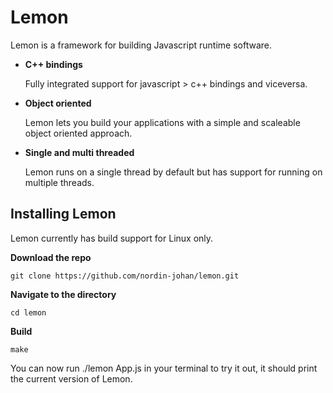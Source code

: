 # Lemon
Lemon is a framework for building Javascript runtime software.

* __C++ bindings__

	Fully integrated support for javascript > c++ bindings and viceversa.

* __Object oriented__

	Lemon lets you build your applications with a simple and scaleable object oriented approach.

* __Single and multi threaded__
	
	Lemon runs on a single thread by default but has support for running on multiple threads.
	
## Installing Lemon

Lemon currently has build support for Linux only.

__Download the repo__

``` git clone https://github.com/nordin-johan/lemon.git ```

__Navigate to the directory__

```cd lemon```

__Build__

```make```

You can now run ./lemon App.js in your terminal to try it out, it should print the current version of Lemon.